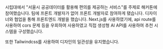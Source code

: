 시립대에서 "서울시 공공데이터를 활용해 편의를 제공하는 서비스"를 주제로 해커톤에 참여했습니다. 팀에 프론트 개발자가 없어 프론트 개발자로 참여하게 됐습니다. 디자이너와 협업을 통해 프론트엔드 개발을 했습니다.
Next.js를 사용하였기에, api route를 사용하여 cors 문제 등을 우회하여 사용하였고 직접 생성형 AI API를 사용하여 추천 시스템을 구성했습니다.

또한 Tailwindcss를 사용하여 디자인의 일관성을 유지했습니다.